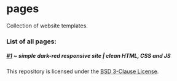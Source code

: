 # pages
Collection of website templates. 
### List of all pages:
##### [#1](https://vellurpatrick.github.io/pages/1) ~ simple dark-red responsive site | clean HTML, CSS and JS

This repository is licensed under the [BSD 3-Clause License](../pages/master/LICENSE).
